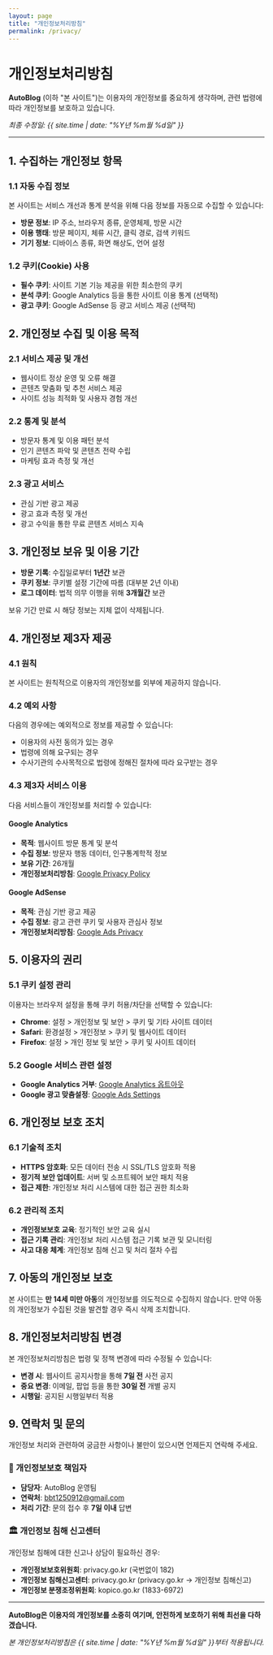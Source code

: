 ```yaml
---
layout: page
title: "개인정보처리방침"
permalink: /privacy/
---
```


# 개인정보처리방침

**AutoBlog** (이하 "본 사이트")는 이용자의 개인정보를 중요하게 생각하며, 관련 법령에 따라 개인정보를 보호하고 있습니다.

*최종 수정일: {{ site.time | date: "%Y년 %m월 %d일" }}*

---

## 1. 수집하는 개인정보 항목

### 1.1 자동 수집 정보
본 사이트는 서비스 개선과 통계 분석을 위해 다음 정보를 자동으로 수집할 수 있습니다:

- **방문 정보**: IP 주소, 브라우저 종류, 운영체제, 방문 시간
- **이용 행태**: 방문 페이지, 체류 시간, 클릭 경로, 검색 키워드  
- **기기 정보**: 디바이스 종류, 화면 해상도, 언어 설정

### 1.2 쿠키(Cookie) 사용
- **필수 쿠키**: 사이트 기본 기능 제공을 위한 최소한의 쿠키
- **분석 쿠키**: Google Analytics 등을 통한 사이트 이용 통계 (선택적)
- **광고 쿠키**: Google AdSense 등 광고 서비스 제공 (선택적)

## 2. 개인정보 수집 및 이용 목적

### 2.1 서비스 제공 및 개선
- 웹사이트 정상 운영 및 오류 해결
- 콘텐츠 맞춤화 및 추천 서비스 제공
- 사이트 성능 최적화 및 사용자 경험 개선

### 2.2 통계 및 분석
- 방문자 통계 및 이용 패턴 분석
- 인기 콘텐츠 파악 및 콘텐츠 전략 수립
- 마케팅 효과 측정 및 개선

### 2.3 광고 서비스
- 관심 기반 광고 제공
- 광고 효과 측정 및 개선
- 광고 수익을 통한 무료 콘텐츠 서비스 지속

## 3. 개인정보 보유 및 이용 기간

- **방문 기록**: 수집일로부터 **1년간** 보관
- **쿠키 정보**: 쿠키별 설정 기간에 따름 (대부분 2년 이내)
- **로그 데이터**: 법적 의무 이행을 위해 **3개월간** 보관

보유 기간 만료 시 해당 정보는 지체 없이 삭제됩니다.

## 4. 개인정보 제3자 제공

### 4.1 원칙
본 사이트는 원칙적으로 이용자의 개인정보를 외부에 제공하지 않습니다.

### 4.2 예외 사항
다음의 경우에는 예외적으로 정보를 제공할 수 있습니다:
- 이용자의 사전 동의가 있는 경우
- 법령에 의해 요구되는 경우
- 수사기관의 수사목적으로 법령에 정해진 절차에 따라 요구받는 경우

### 4.3 제3자 서비스 이용
다음 서비스들이 개인정보를 처리할 수 있습니다:

#### Google Analytics
- **목적**: 웹사이트 방문 통계 및 분석
- **수집 정보**: 방문자 행동 데이터, 인구통계학적 정보  
- **보유 기간**: 26개월
- **개인정보처리방침**: [Google Privacy Policy](https://policies.google.com/privacy)

#### Google AdSense  
- **목적**: 관심 기반 광고 제공
- **수집 정보**: 광고 관련 쿠키 및 사용자 관심사 정보
- **개인정보처리방침**: [Google Ads Privacy](https://policies.google.com/technologies/ads)

## 5. 이용자의 권리

### 5.1 쿠키 설정 관리
이용자는 브라우저 설정을 통해 쿠키 허용/차단을 선택할 수 있습니다:
- **Chrome**: 설정 > 개인정보 및 보안 > 쿠키 및 기타 사이트 데이터
- **Safari**: 환경설정 > 개인정보 > 쿠키 및 웹사이트 데이터  
- **Firefox**: 설정 > 개인 정보 및 보안 > 쿠키 및 사이트 데이터

### 5.2 Google 서비스 관련 설정
- **Google Analytics 거부**: [Google Analytics 옵트아웃](https://tools.google.com/dlpage/gaoptout)
- **Google 광고 맞춤설정**: [Google Ads Settings](https://adssettings.google.com/)

## 6. 개인정보 보호 조치

### 6.1 기술적 조치
- **HTTPS 암호화**: 모든 데이터 전송 시 SSL/TLS 암호화 적용
- **정기적 보안 업데이트**: 서버 및 소프트웨어 보안 패치 적용
- **접근 제한**: 개인정보 처리 시스템에 대한 접근 권한 최소화

### 6.2 관리적 조치  
- **개인정보보호 교육**: 정기적인 보안 교육 실시
- **접근 기록 관리**: 개인정보 처리 시스템 접근 기록 보관 및 모니터링
- **사고 대응 체계**: 개인정보 침해 신고 및 처리 절차 수립

## 7. 아동의 개인정보 보호

본 사이트는 **만 14세 미만 아동**의 개인정보를 의도적으로 수집하지 않습니다. 만약 아동의 개인정보가 수집된 것을 발견할 경우 즉시 삭제 조치합니다.

## 8. 개인정보처리방침 변경

본 개인정보처리방침은 법령 및 정책 변경에 따라 수정될 수 있습니다:
- **변경 시**: 웹사이트 공지사항을 통해 **7일 전** 사전 공지
- **중요 변경**: 이메일, 팝업 등을 통한 **30일 전** 개별 공지
- **시행일**: 공지된 시행일부터 적용

## 9. 연락처 및 문의

개인정보 처리와 관련하여 궁금한 사항이나 불만이 있으시면 언제든지 연락해 주세요.

### 📧 개인정보보호 책임자
- **담당자**: AutoBlog 운영팀  
- **연락처**: bbt1250912@gmail.com
- **처리 기간**: 문의 접수 후 **7일 이내** 답변

### 🏛️ 개인정보 침해 신고센터
개인정보 침해에 대한 신고나 상담이 필요하신 경우:
- **개인정보보호위원회**: privacy.go.kr (국번없이 182)
- **개인정보 침해신고센터**: privacy.go.kr (privacy.go.kr → 개인정보 침해신고)
- **개인정보 분쟁조정위원회**: kopico.go.kr (1833-6972)

---

**AutoBlog은 이용자의 개인정보를 소중히 여기며, 안전하게 보호하기 위해 최선을 다하겠습니다.**

*본 개인정보처리방침은 {{ site.time | date: "%Y년 %m월 %d일" }}부터 적용됩니다.*